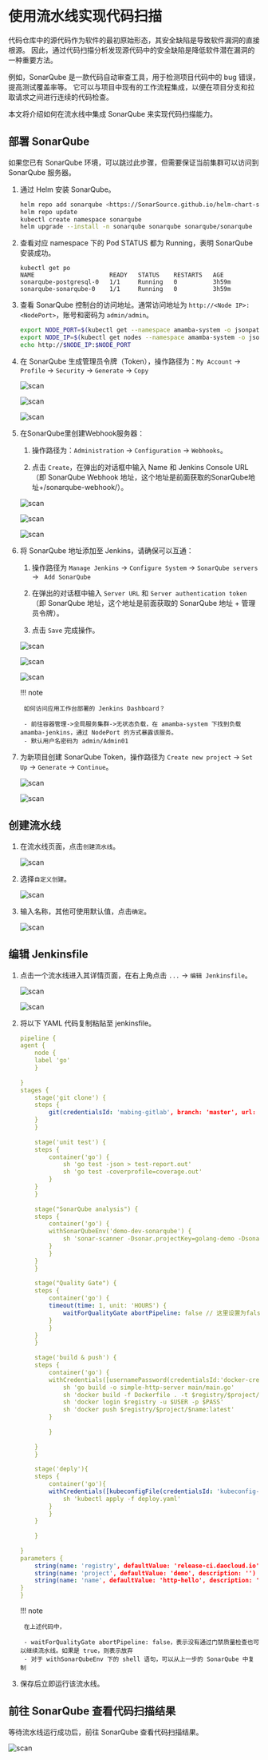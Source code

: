 # 使用流水线实现代码扫描

代码仓库中的源代码作为软件的最初原始形态，其安全缺陷是导致软件漏洞的直接根源。
因此，通过代码扫描分析发现源代码中的安全缺陷是降低软件潜在漏洞的一种重要方法。

例如，SonarQube 是一款代码自动审查工具，用于检测项目代码中的 bug 错误，提高测试覆盖率等。
它可以与项目中现有的工作流程集成，以便在项目分支和拉取请求之间进行连续的代码检查。

本文将介绍如何在流水线中集成 SonarQube 来实现代码扫描能力。

## 部署 SonarQube

如果您已有 SonarQube 环境，可以跳过此步骤，但需要保证当前集群可以访问到 SonarQube 服务器。

1. 通过 Helm 安装 SonarQube。

    ```bash
    helm repo add sonarqube <https://SonarSource.github.io/helm-chart-sonarqube>
    helm repo update
    kubectl create namespace sonarqube
    helm upgrade --install -n sonarqube sonarqube sonarqube/sonarqube  --create-namespace --set service.type=NodePort
    ```

2. 查看对应 namespace 下的 Pod STATUS 都为 Running，表明 SonarQube 安装成功。

    ```none
    kubectl get po
    NAME                     READY   STATUS    RESTARTS   AGE
    sonarqube-postgresql-0   1/1     Running   0          3h59m
    sonarqube-sonarqube-0    1/1     Running   0          3h59m
    ```

3. 查看 SonarQube 控制台的访问地址。通常访问地址为 `http://<Node IP>:<NodePort>`，账号和密码为 `admin/admin`。

    ```bash
    export NODE_PORT=$(kubectl get --namespace amamba-system -o jsonpath="{.spec.ports[0].nodePort}" services sonarqube-sonarqube)
    export NODE_IP=$(kubectl get nodes --namespace amamba-system -o jsonpath="{.items[0].status.addresses[0].address}")
    echo http://$NODE_IP:$NODE_PORT
    ```

4. 在 SonarQube 生成管理员令牌（Token），操作路径为：`My Account` -> `Profile` -> `Security` -> `Generate` -> `Copy`

    ![scan](https://docs.daocloud.io/daocloud-docs-images/docs/amamba/images/scan01.png)

    ![scan](https://docs.daocloud.io/daocloud-docs-images/docs/amamba/images/scan02.png)

    ![scan](https://docs.daocloud.io/daocloud-docs-images/docs/amamba/images/scan03.png)

5. 在SonarQube里创建Webhook服务器：

    1. 操作路径为：`Administration` -> `Configuration` -> `Webhooks`。

    2. 点击 `Create`，在弹出的对话框中输入 Name 和 Jenkins Console URL（即 SonarQube Webhook 地址，这个地址是前面获取的SonarQube地址+/sonarqube-webhook/）。

    ![scan](../images/sonarqube01.png)

    ![scan](../images/sonarqube02.png)

    ![scan](../images/sonarqube03.png)

6. 将 SonarQube 地址添加至 Jenkins，请确保可以互通：

    1. 操作路径为 `Manage Jenkins` -> `Configure System` -> `SonarQube servers` -> ` Add SonarQube` 

    2. 在弹出的对话框中输入 `Server URL` 和 `Server authentication token`（即 SonarQube 地址，这个地址是前面获取的 SonarQube 地址 + 管理员令牌）。

    3. 点击 `Save` 完成操作。

    ![scan](https://docs.daocloud.io/daocloud-docs-images/docs/amamba/images/scan08.png)

    ![scan](https://docs.daocloud.io/daocloud-docs-images/docs/amamba/images/scan09.png)

    ![scan](https://docs.daocloud.io/daocloud-docs-images/docs/amamba/images/scan10.png)

    !!! note

        如何访问应用工作台部署的 Jenkins Dashboard？
        
        - 前往容器管理->全局服务集群->无状态负载，在 amamba-system 下找到负载 amamba-jenkins，通过 NodePort 的方式暴露该服务。
        - 默认用户名密码为 admin/Admin01

7. 为新项目创建 SonarQube Token，操作路径为 `Create new project` -> `Set Up` -> `Generate` -> `Continue`。

    ![scan](https://docs.daocloud.io/daocloud-docs-images/docs/amamba/images/scan04.png)

    ![scan](https://docs.daocloud.io/daocloud-docs-images/docs/amamba/images/scan05.png)

## 创建流水线

1. 在流水线页面，点击`创建流水线`。

    ![scan](https://docs.daocloud.io/daocloud-docs-images/docs/amamba/images/scanp01.png)

2. 选择`自定义创建`。

    ![scan](https://docs.daocloud.io/daocloud-docs-images/docs/amamba/images/scanp02.png)

3. 输入名称，其他可使用默认值，点击`确定`。

    ![scan](https://docs.daocloud.io/daocloud-docs-images/docs/amamba/images/scanp03.png)

## 编辑 Jenkinsfile

1. 点击一个流水线进入其详情页面，在右上角点击 `...` -> `编辑 Jenkinsfile`。

    ![scan](https://docs.daocloud.io/daocloud-docs-images/docs/amamba/images/scanp04.png)

    ![scan](https://docs.daocloud.io/daocloud-docs-images/docs/amamba/images/scanp05.png)

2. 将以下 YAML 代码复制粘贴至 jenkinsfile。

    ```yaml
    pipeline {
    agent {
        node {
        label 'go'
        }
        
    }
    stages {
        stage('git clone') {
        steps {
            git(credentialsId: 'mabing-gitlab', branch: 'master', url: 'https://gitlab.daocloud.cn/bing.ma/jenkins-sonarqube-demo.git')
        }
        }
        
        stage('unit test') {
        steps {
            container('go') {
                sh 'go test -json > test-report.out'
                sh 'go test -coverprofile=coverage.out'
            }
        }
        }
        
        stage("SonarQube analysis") {
        steps {
            container('go') {
            withSonarQubeEnv('demo-dev-sonarqube') {
                sh 'sonar-scanner -Dsonar.projectKey=golang-demo -Dsonar.sources=. -Dsonar.host.url=http://10.6.182.101:32313 -Dsonar.login=4b337cbbafd89ae9bca46a746cddab4c993d2a7a'
            }
            }
        }
        }
        
        stage("Quality Gate") {
        steps {
            container('go') {
            timeout(time: 1, unit: 'HOURS') {
                waitForQualityGate abortPipeline: false // 这里设置为false，表示即使没有通过sonarQube的QUALITY GATE，流水线也可以继续
            }
            }
        }
        }
        
        stage('build & push') {
        steps {
            container('go') {
            withCredentials([usernamePassword(credentialsId:'docker-credential',passwordVariable:'PASS',usernameVariable:'USER')]) {
                sh 'go build -o simple-http-server main/main.go'
                sh 'docker build -f Dockerfile . -t $registry/$project/$name:latest'
                sh 'docker login $registry -u $USER -p $PASS'
                sh 'docker push $registry/$project/$name:latest'
            }
            
            }
            
        }
        }
        
        stage('deply'){
        steps {
            container('go'){
            withCredentials([kubeconfigFile(credentialsId: 'kubeconfig-credential', variable: 'KUBECONFIG')]) {
                sh 'kubectl apply -f deploy.yaml'
            }
            }
        }
        
        }
        
    }
    parameters {
        string(name: 'registry', defaultValue: 'release-ci.daocloud.io', description: '')
        string(name: 'project', defaultValue: 'demo', description: '')
        string(name: 'name', defaultValue: 'http-hello', description: '')
    }
    }
    ```

    !!! note

        在上述代码中，
        
        - waitForQualityGate abortPipeline: false，表示没有通过门禁质量检查也可以继续流水线。如果是 true，则表示放弃
        - 对于 withSonarQubeEnv 下的 shell 语句，可以从上一步的 SonarQube 中复制

3. 保存后立即运行该流水线。

## 前往 SonarQube 查看代码扫描结果

等待流水线运行成功后，前往 SonarQube 查看代码扫描结果。

![scan](https://docs.daocloud.io/daocloud-docs-images/docs/amamba/images/scan06.png)
